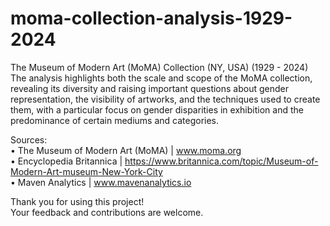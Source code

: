 # moma-collection-analysis-1929-2024  
The Museum of Modern Art (MoMA) Collection (NY, USA) (1929 - 2024)  
The analysis highlights both the scale and scope of the MoMA collection, revealing its diversity and raising important questions about gender representation, the visibility of artworks, and the techniques used to create them, with a particular focus on gender disparities in exhibition and the predominance of certain mediums and categories.

Sources:  
	• The Museum of Modern Art (MoMA) | www.moma.org  
	• Encyclopedia Britannica | https://www.britannica.com/topic/Museum-of-Modern-Art-museum-New-York-City  
	• Maven Analytics | www.mavenanalytics.io  

Thank you for using this project!  
Your feedback and contributions are welcome.  
